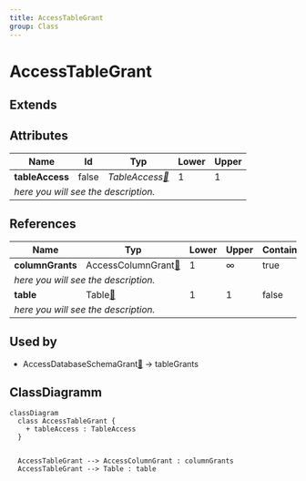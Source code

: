 ```yaml
---
title: AccessTableGrant
group: Class
---
```


# AccessTableGrant<a name="class-accesstablegrant"></a>


## Extends

## Attributes

<table>
  <thead>
    <tr>
      <th>Name</th>
      <th>Id</th>
      <th>Typ</th>
      <th>Lower</th>
      <th>Upper</th>
    </tr>
  </thead>
  <tbody>
    <tr>
      <td><strong>tableAccess</strong></td>
      <td>false</td>
      <td><em>TableAccess<a href="./enum-TableAccess">🔗</a></em></td>
      <td>1</td>
      <td>1</td>
    </tr>
    <tr>
      <td colspan="5"><em> here you will see the description.</em></td>
    </tr>
  </tbody>
</table>

## References

<table>
  <thead>
    <tr>
      <th>Name</th>
      <th>Typ</th>
      <th>Lower</th>
      <th>Upper</th>
      <th>Containment</th>
    </tr>
  </thead>
  <tbody>
    <tr>
      <td><strong>columnGrants</strong></td>
      <td>AccessColumnGrant<a href="./class-AccessColumnGrant">🔗</a></td>
      <td>1</td>
      <td>&infin;</td>
      <td>true</td>
    </tr>
    <tr>
      <td colspan="5"><em> here you will see the description.</em></td>
    </tr>
    <tr>
      <td><strong>table</strong></td>
      <td>Table<a href="./class-Table">🔗</a></td>
      <td>1</td>
      <td>1</td>
      <td>false</td>
    </tr>
    <tr>
      <td colspan="5"><em> here you will see the description.</em></td>
    </tr>
  </tbody>
</table>



## Used by

- AccessDatabaseSchemaGrant[🔗](./class-AccessDatabaseSchemaGrant) → tableGrants

## ClassDiagramm

```mermaid
classDiagram
  class AccessTableGrant {
    + tableAccess : TableAccess
  }


  AccessTableGrant --> AccessColumnGrant : columnGrants
  AccessTableGrant --> Table : table

```

